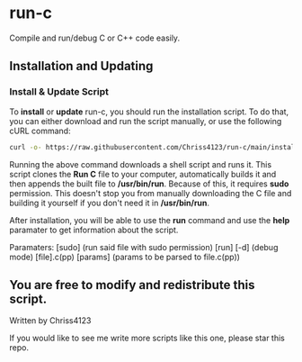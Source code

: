 # run-c
Compile and run/debug C or C++ code easily.

## Installation and Updating
### Install & Update Script

To **install** or **update** run-c, you should run the installation script. To do that, you can either download and run the script manually, or use the following cURL command:
```sh
curl -o- https://raw.githubusercontent.com/Chriss4123/run-c/main/installrun.sh | cat > installrun.sh && sudo bash installrun.sh && rm installrun.sh
```
Running the above command downloads a shell script and runs it. This script clones the **Run C** file to your computer, automatically builds it and then appends the built file to **/usr/bin/run**. Because of this, it requires **sudo** permission. This doesn't stop you from manually downloading the C file and building it yourself if you don't need it in **/usr/bin/run**.

After installation, you will be able to use the **run** command and use the **help** paramater to get information about the script.

Paramaters: [sudo] (run said file with sudo permission) [run] [-d] (debug mode) [file].c(pp) [params] (params to be parsed to file.c(pp))

## You are free to modify and redistribute this script.
Written by Chriss4123

If you would like to see me write more scripts like this one, please star this repo.
